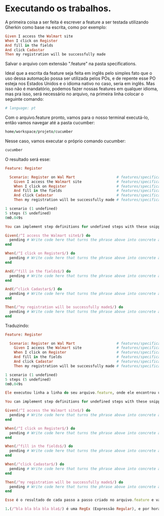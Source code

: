 # Executando os trabalhos.

A primeira coisa a ser feita é escrever a feature a ser testada utilizando Gherkin como base na escrita, como por exemplo:

```ruby
Given I access the Walmart site
When I click on Register
And fill in the fields
And click Cadastar
Then my registration will be successfully made
```
Salvar o arquivo com extensão ".feature" na pasta specifications.

Ideal que a escrita da feature seja feita em inglês pelo simples fato que o uso dessa automação possa ser utilizada pelos POs, e de repente esse PO esteja nos Estados Unidos e o idioma nativo no caso, seria em inglês. Mas isso não é mandatório, podemos fazer nossas features em qualquer idioma, mas pra isso, será necessário no arquivo, na primeira linha colocar o seguinte comando:

```ruby
# language: pt
```
Com o arquivo.feature pronto, vamos para o nosso terminal executá-lo, então vamos navegar até a pasta cucumber:

```ruby
home/workspace/projeto/cucumber
```
Nesse caso, vamos executar o próprio comando cucumber:

```ruby
cucumber
```
O resultado será esse:

```ruby
Feature: Register

  Scenario: Register on Wal Mart                   # features/specifications/register.feature:3
    Given I access the Walmart site                # features/specifications/register.feature:5
    When I click on Register                       # features/specifications/register.feature:6
    And fill in the fields                         # features/specifications/register.feature:7
    And click Cadastar                             # features/specifications/register.feature:8
    Then my registration will be successfully made # features/specifications/register.feature:9

1 scenario (1 undefined)
5 steps (5 undefined)
0m0.049s

You can implement step definitions for undefined steps with these snippets:

Given(/^I access the Walmart site$/) do
  pending # Write code here that turns the phrase above into concrete actions
end

When(/^I click on Register$/) do
  pending # Write code here that turns the phrase above into concrete actions
end

And(/^fill in the fields$/) do
  pending # Write code here that turns the phrase above into concrete actions
end

And(/^click Cadastar$/) do
  pending # Write code here that turns the phrase above into concrete actions
end

Then(/^my registration will be successfully made$/) do
  pending # Write code here that turns the phrase above into concrete actions
end
```
Traduzindo:

```ruby
Feature: Register

  Scenario: Register on Wal Mart                   # features/specifications/register.feature:3
    Given I access the Walmart site                # features/specifications/register.feature:5
    When I click on Register                       # features/specifications/register.feature:6
    And fill in the fields                         # features/specifications/register.feature:7
    And click Cadastar                             # features/specifications/register.feature:8
    Then my registration will be successfully made # features/specifications/register.feature:9

1 scenario (1 undefined)
5 steps (5 undefined)
0m0.049s

Ele executou linha a linha do seu arquivo.feature, onde ele encontrou um cenário com 5 passos de execução. O termo undefined quer dizer que ainda não foi implementado os testes para que esse inglês ou português estruturado possa realizar de fato as ações necessárias para o testes ser concluído;

You can implement step definitions for undefined steps with these snippets:

Given(/^I access the Walmart site$/) do
  pending # Write code here that turns the phrase above into concrete actions
end

When(/^I click on Register$/) do
  pending # Write code here that turns the phrase above into concrete actions
end

When(/^fill in the fields$/) do
  pending # Write code here that turns the phrase above into concrete actions
end

When(/^click Cadastar$/) do
  pending # Write code here that turns the phrase above into concrete actions
end

Then(/^my registration will be successfully made$/) do
  pending # Write code here that turns the phrase above into concrete actions
end

Esse é o resultado de cada passo a passo criado no arquivo.feature e vamos colocar na cabeça o seguinte:

1.(/^bla bla bla bla bla$/) é uma RegEx (Expressão Regular), e por hora entendam que quando o seu teste for iniciado, ele vai ler esse trecho de palavras e vai entender o que deve ser feito e vai ser executado um trecho de código que veremos no arquivo Criando Steps Definitions. Para saber mais sobre RegEx, segue o link do Wikipedia: https://goo.gl/cXFPYK.
```
